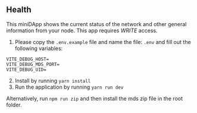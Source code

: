 ## Health

This miniDApp shows the current status of the network and other general information from your node. This app requires _WRITE_ access.

1. Please copy the `.env.example` file and name the file: `.env` and fill out the following variables:

```
VITE_DEBUG_HOST=
VITE_DEBUG_MDS_PORT=
VITE_DEBUG_UID=
```

2. Install by running `yarn install`
3. Run the application by running `yarn run dev`

Alternatively, run `npm run zip` and then install the mds zip file in the root folder.
